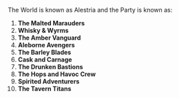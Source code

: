 The World is known as Alestria 
and 
the Party is known as:

1. **The Malted Marauders**
2. **Whisky & Wyrms**
3. **The Amber Vanguard**
4. **Aleborne Avengers**
5. **The Barley Blades**
6. **Cask and Carnage**
7. **The Drunken Bastions**
8. **The Hops and Havoc Crew**
9. **Spirited Adventurers**
10. **The Tavern Titans**

